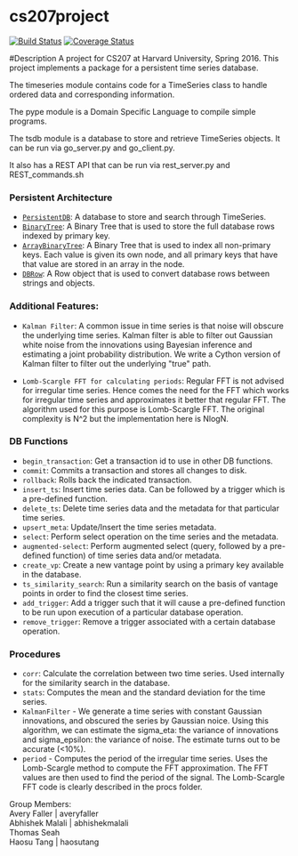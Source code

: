 # cs207project

[![Build Status](https://travis-ci.org/207leftovers/cs207project.svg?branch=master)](https://travis-ci.org/207leftovers/cs207project)
[![Coverage Status](https://coveralls.io/repos/github/207leftovers/cs207project/badge.svg?branch=master)](https://coveralls.io/github/207leftovers/cs207project?branch=master)

#Description
A project for CS207 at Harvard University, Spring 2016.  This project implements a package for a persistent time series database.
<br />

The timeseries module contains code for a TimeSeries class to handle ordered data and corresponding information.  <br />

The pype module is a Domain Specific Language to compile simple programs. <br />

The tsdb module is a database to store and retrieve TimeSeries objects. It can be run via go_server.py and go_client.py. <br />

It also has a REST API that can be run via rest_server.py and REST_commands.sh


### Persistent Architecture
* [`PersistentDB`](/tsdb/persistentdb.py): A database to store and search through TimeSeries.  
* [`BinaryTree`](/tsdb/tsdb_indexes.py): A Binary Tree that is used to store the full database rows indexed by primary key.
* [`ArrayBinaryTree`](/tsdb/tsdb_indexes.py): A Binary Tree that is used to index all non-primary keys.  Each value is given its own node, and all primary keys that have that value are stored in an array in the node.
* [`DBRow`](/tsdb/tsdb_row.py): A Row object that is used to convert database rows between strings and objects.


### Additional Features:
* `Kalman Filter`: A common issue in time series is that noise will obscure the underlying time series. Kalman filter is able to filter out Gaussian white noise from the innovations using Bayesian inference and estimating a joint probability distribution. We write a Cython version of Kalman filter to filter out the underlying "true" path.

* `Lomb-Scargle FFT for calculating periods`: Regular FFT is not advised for irregular time series. Hence comes the need for the FFT which works for irregular time series and approximates it better that regular FFT. The algorithm used for this purpose is Lomb-Scargle FFT. The original complexity is N^2 but the implementation here is NlogN.


### DB Functions
* `begin_transaction`: Get a transaction id to use in other DB functions.
* `commit`: Commits a transaction and stores all changes to disk.
* `rollback`: Rolls back the indicated transaction.
* `insert_ts`: Insert time series data. Can be followed by a trigger which is a pre-defined function.
* `delete_ts`: Delete time series data and the metadata for that particular time series.
* `upsert_meta`: Update/Insert the time series metadata.
* `select`: Perform select operation on the time series and the metadata.
* `augmented-select`: Perform augmented select (query, followed by a pre-defined function) of time series data and/or metadata.
* `create_vp`: Create a new vantage point by using a primary key available in the database.
* `ts_similarity_search`: Run a similarity search on the basis of vantage points in order to find the closest time series.
* `add_trigger`: Add a trigger such that it will cause a pre-defined function to be run upon execution of a particular database operation.
* `remove_trigger`: Remove a trigger associated with a certain database operation.


### Procedures
* `corr`: Calculate the correlation between two time series. Used internally for the similarity search in the database.
* `stats`: Computes the mean and the standard deviation for the time series.
* `KalmanFilter` - We generate a time series with constant Gaussian innovations, and obscured the series by Gaussian noice. Using this algorithm, we can estimate the sigma_eta: the variance of innovations and sigma_epsilon: the variance of noise. The estimate turns out to be accurate (<10%).
* `period` - Computes the period of the irregular time series. Uses the Lomb-Scargle method to compute the FFT approximation. The FFT values are then used to find the period of the signal. The Lomb-Scargle FFT code is clearly described in the procs folder.


Group Members:<br />
Avery Faller | averyfaller <br />
Abhishek Malali | abhishekmalali <br />
Thomas Seah <br />
Haosu Tang | haosutang <br />
